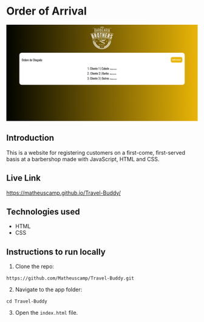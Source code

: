 # Order of Arrival

<img src="https://github.com/Matheuscamp/Barbearia-Brothers-Lista-Chegada/blob/main/imgs/Print%20projeto%20Ordem%20Chegada%20barbearia.png" alt="Barber-list">

## Introduction

This is a website for registering customers on a first-come, first-served basis at a barbershop made with JavaScript, HTML and CSS.

## Live Link

https://matheuscamp.github.io/Travel-Buddy/

## Technologies used

- HTML
- CSS

## Instructions to run locally

1. Clone the repo:

```
https://github.com/Matheuscamp/Travel-Buddy.git
```

2. Navigate to the app folder:

```
cd Travel-Buddy
```

3. Open the `index.html` file.
